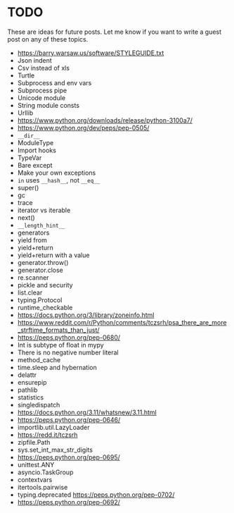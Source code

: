 # TODO

These are ideas for future posts. Let me know if you want to write a guest post on any of these topics.

+ <https://barry.warsaw.us/software/STYLEGUIDE.txt>
+ Json indent
+ Csv instead of xls
+ Turtle
+ Subprocess and env vars
+ Subprocess pipe
+ Unicode module
+ String module consts
+ Urllib
+ <https://www.python.org/downloads/release/python-3100a7/>
+ <https://www.python.org/dev/peps/pep-0505/>
+ `__dir__`
+ ModuleType
+ Import hooks
+ TypeVar
+ Bare except
+ Make your own exceptions
+ `in` uses `__hash__`, not `__eq__`
+ super()
+ gc
+ trace
+ iterator vs iterable
+ next()
+ `__length_hint__`
+ generators
+ yield from
+ yield+return
+ yield+return with a value
+ generator.throw()
+ generator.close
+ re.scanner
+ pickle and security
+ list.clear
+ typing.Protocol
+ runtime_checkable
+ <https://docs.python.org/3/library/zoneinfo.html>
+ <https://www.reddit.com/r/Python/comments/tczsrh/psa_there_are_more_strftime_formats_than_just/>
+ <https://peps.python.org/pep-0680/>
+ Int is subtype of float in mypy
+ There is no negative number literal
+ method_cache
+ time.sleep and hybernation
+ delattr
+ ensurepip
+ pathlib
+ statistics
+ singledispatch
+ <https://docs.python.org/3.11/whatsnew/3.11.html>
+ <https://peps.python.org/pep-0646/>
+ importlib.util.LazyLoader
+ <https://redd.it/tczsrh>
+ zipfile.Path
+ sys.set_int_max_str_digits
+ <https://peps.python.org/pep-0695/>
+ unittest.ANY
+ asyncio.TaskGroup
+ contextvars
+ itertools.pairwise
+ typing.deprecated <https://peps.python.org/pep-0702/>
+ <https://peps.python.org/pep-0692/>
